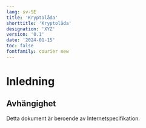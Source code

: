 ```yaml
---
lang: sv-SE
title: 'Kryptolåda'
shorttitle: 'Kryptolåda'
designation: 'XYZ'
version: '0.1'
date: '2024-01-15'
toc: false
fontfamily: courier new
---
```


# Inledning



## Avhängighet

Detta dokument är beroende av Internetspecifikation.